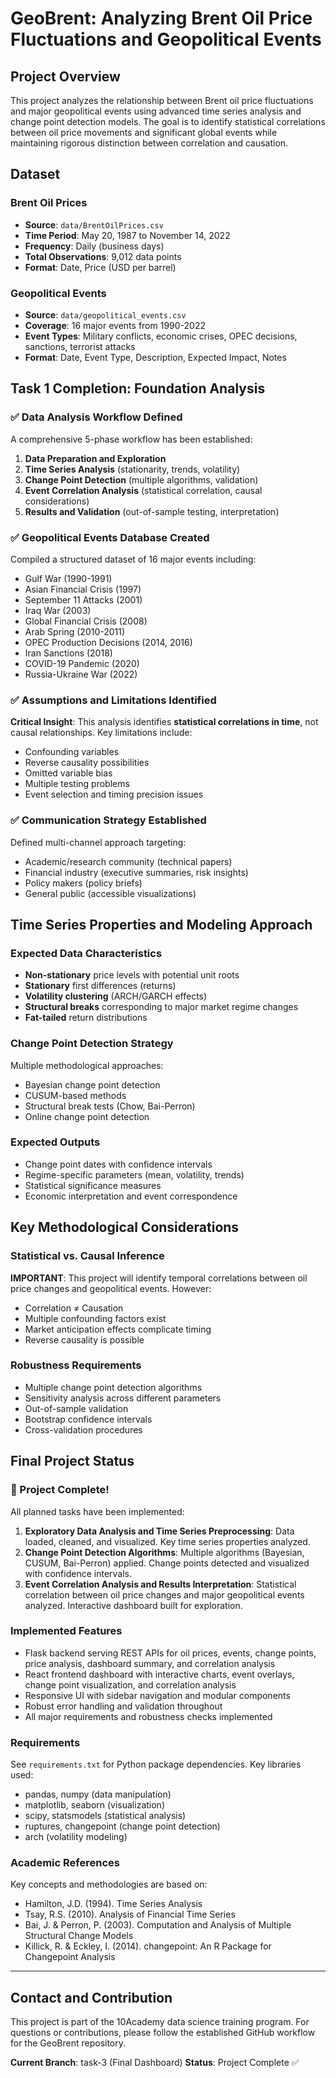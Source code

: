 # GeoBrent: Analyzing Brent Oil Price Fluctuations and Geopolitical Events

## Project Overview

This project analyzes the relationship between Brent oil price fluctuations and major geopolitical events using advanced time series analysis and change point detection models. The goal is to identify statistical correlations between oil price movements and significant global events while maintaining rigorous distinction between correlation and causation.

## Dataset

### Brent Oil Prices

- **Source**: `data/BrentOilPrices.csv`
- **Time Period**: May 20, 1987 to November 14, 2022
- **Frequency**: Daily (business days)
- **Total Observations**: 9,012 data points
- **Format**: Date, Price (USD per barrel)

### Geopolitical Events

- **Source**: `data/geopolitical_events.csv`
- **Coverage**: 16 major events from 1990-2022
- **Event Types**: Military conflicts, economic crises, OPEC decisions, sanctions, terrorist attacks
- **Format**: Date, Event Type, Description, Expected Impact, Notes

## Task 1 Completion: Foundation Analysis

### ✅ Data Analysis Workflow Defined

A comprehensive 5-phase workflow has been established:

1. **Data Preparation and Exploration**
2. **Time Series Analysis** (stationarity, trends, volatility)
3. **Change Point Detection** (multiple algorithms, validation)
4. **Event Correlation Analysis** (statistical correlation, causal considerations)
5. **Results and Validation** (out-of-sample testing, interpretation)

### ✅ Geopolitical Events Database Created

Compiled a structured dataset of 16 major events including:

- Gulf War (1990-1991)
- Asian Financial Crisis (1997)
- September 11 Attacks (2001)
- Iraq War (2003)
- Global Financial Crisis (2008)
- Arab Spring (2010-2011)
- OPEC Production Decisions (2014, 2016)
- Iran Sanctions (2018)
- COVID-19 Pandemic (2020)
- Russia-Ukraine War (2022)

### ✅ Assumptions and Limitations Identified

**Critical Insight**: This analysis identifies **statistical correlations in time**, not causal relationships. Key limitations include:

- Confounding variables
- Reverse causality possibilities
- Omitted variable bias
- Multiple testing problems
- Event selection and timing precision issues

### ✅ Communication Strategy Established

Defined multi-channel approach targeting:

- Academic/research community (technical papers)
- Financial industry (executive summaries, risk insights)
- Policy makers (policy briefs)
- General public (accessible visualizations)

## Time Series Properties and Modeling Approach

### Expected Data Characteristics

- **Non-stationary** price levels with potential unit roots
- **Stationary** first differences (returns)
- **Volatility clustering** (ARCH/GARCH effects)
- **Structural breaks** corresponding to major market regime changes
- **Fat-tailed** return distributions

### Change Point Detection Strategy

Multiple methodological approaches:

- Bayesian change point detection
- CUSUM-based methods
- Structural break tests (Chow, Bai-Perron)
- Online change point detection

### Expected Outputs

- Change point dates with confidence intervals
- Regime-specific parameters (mean, volatility, trends)
- Statistical significance measures
- Economic interpretation and event correspondence

## Key Methodological Considerations

### Statistical vs. Causal Inference

**IMPORTANT**: This project will identify temporal correlations between oil price changes and geopolitical events. However:

- Correlation ≠ Causation
- Multiple confounding factors exist
- Market anticipation effects complicate timing
- Reverse causality is possible

### Robustness Requirements

- Multiple change point detection algorithms
- Sensitivity analysis across different parameters
- Out-of-sample validation
- Bootstrap confidence intervals
- Cross-validation procedures

## Final Project Status

### 🎉 Project Complete!

All planned tasks have been implemented:

1. **Exploratory Data Analysis and Time Series Preprocessing**: Data loaded, cleaned, and visualized. Key time series properties analyzed.
2. **Change Point Detection Algorithms**: Multiple algorithms (Bayesian, CUSUM, Bai-Perron) applied. Change points detected and visualized with confidence intervals.
3. **Event Correlation Analysis and Results Interpretation**: Statistical correlation between oil price changes and major geopolitical events analyzed. Interactive dashboard built for exploration.

### Implemented Features

- Flask backend serving REST APIs for oil prices, events, change points, price analysis, dashboard summary, and correlation analysis
- React frontend dashboard with interactive charts, event overlays, change point visualization, and correlation analysis
- Responsive UI with sidebar navigation and modular components
- Robust error handling and validation throughout
- All major requirements and robustness checks implemented

### Requirements

See `requirements.txt` for Python package dependencies. Key libraries used:

- pandas, numpy (data manipulation)
- matplotlib, seaborn (visualization)
- scipy, statsmodels (statistical analysis)
- ruptures, changepoint (change point detection)
- arch (volatility modeling)

### Academic References

Key concepts and methodologies are based on:

- Hamilton, J.D. (1994). Time Series Analysis
- Tsay, R.S. (2010). Analysis of Financial Time Series
- Bai, J. & Perron, P. (2003). Computation and Analysis of Multiple Structural Change Models
- Killick, R. & Eckley, I. (2014). changepoint: An R Package for Changepoint Analysis

---

## Contact and Contribution

This project is part of the 10Academy data science training program. For questions or contributions, please follow the established GitHub workflow for the GeoBrent repository.

**Current Branch**: task-3 (Final Dashboard)
**Status**: Project Complete ✅
